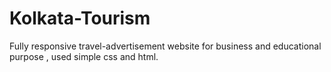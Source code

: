 # Kolkata-Tourism
Fully responsive travel-advertisement  website  for business and  educational  purpose , used simple css and html. 
